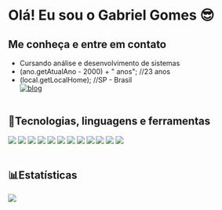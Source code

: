 # Olá! Eu sou o Gabriel Gomes :sunglasses:

## Me conheça e entre em contato

- Cursando análise e desenvolvimento de sistemas
- (ano.getAtualAno - 2000) + " anos"; //23 anos
- (local.getLocalHome); //SP - Brasil<br>
[![blog](https://img.shields.io/badge/LinkedIn-0077B5?style=for-the-badge&logo=linkedin&logoColor=white)](https://www.linkedin.com/in/gabriel-gomes-114b9b169/)
<br></br>

## 🚀Tecnologias, linguagens e ferramentas

![](https://img.shields.io/badge/Python-3776AB?style=for-the-badge&logo=python&logoColor=white)
![](https://img.shields.io/badge/CSS3-1572B6?style=for-the-badge&logo=css3&logoColor=white)
![](https://img.shields.io/badge/HTML5-E34F26?style=for-the-badge&logo=html5&logoColor=white)
![](https://img.shields.io/badge/Java-ED8B00?style=for-the-badge&logo=java&logoColor=white)
![](https://img.shields.io/badge/JavaScript-323330?style=for-the-badge&logo=javascript&logoColor=F7DF1E)
![](https://img.shields.io/badge/Figma-F24E1E?style=for-the-badge&logo=figma&logoColor=white)
![](https://img.shields.io/badge/Eclipse-2C2255?style=for-the-badge&logo=eclipse&logoColor=white)
![](https://img.shields.io/badge/Visual_Studio_Code-0078D4?style=for-the-badge&logo=visual%20studio%20code&logoColor=white)
![](https://img.shields.io/badge/PyCharm-000000.svg?&style=for-the-badge&logo=PyCharm&logoColor=white)
![](https://img.shields.io/badge/GIT-E44C30?style=for-the-badge&logo=git&logoColor=white)
![](https://img.shields.io/badge/windows%20terminal-4D4D4D?style=for-the-badge&logo=windows%20terminal&logoColor=white)
![](https://img.shields.io/badge/tmux-1BB91F?style=for-the-badge&logo=tmux&logoColor=white)
<br></br>

## 📊Estatísticas
![](https://github-readme-stats.vercel.app/api/top-langs/?username=gabriel6268&theme=dracula)
